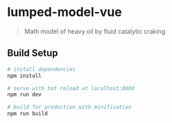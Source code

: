 # lumped-model-vue

> Math model of heavy oil by fluid catalytic craking 

## Build Setup

``` bash
# install dependencies
npm install

# serve with hot reload at localhost:8080
npm run dev

# build for production with minification
npm run build
```
